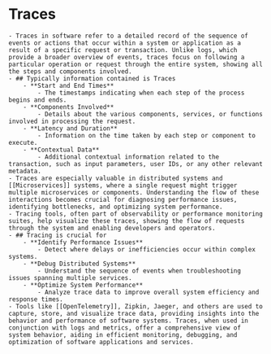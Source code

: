 # Traces
	- Traces in software refer to a detailed record of the sequence of events or actions that occur within a system or application as a result of a specific request or transaction. Unlike logs, which provide a broader overview of events, traces focus on following a particular operation or request through the entire system, showing all the steps and components involved.
	- ## Typically information contained is Traces
		- **Start and End Times**
			- The timestamps indicating when each step of the process begins and ends.
		- **Components Involved**
			- Details about the various components, services, or functions involved in processing the request.
		- **Latency and Duration**
			- Information on the time taken by each step or component to execute.
		- **Contextual Data**
			- Additional contextual information related to the transaction, such as input parameters, user IDs, or any other relevant metadata.
	- Traces are especially valuable in distributed systems and [[Microservices]] systems, where a single request might trigger multiple microservices or components. Understanding the flow of these interactions becomes crucial for diagnosing performance issues, identifying bottlenecks, and optimizing system performance.
	- Tracing tools, often part of observability or performance monitoring suites, help visualize these traces, showing the flow of requests through the system and enabling developers and operators.
	- ## Tracing is crucial for
		- **Identify Performance Issues**
			- Detect where delays or inefficiencies occur within complex systems.
		- **Debug Distributed Systems**
			- Understand the sequence of events when troubleshooting issues spanning multiple services.
		- **Optimize System Performance**
			- Analyze trace data to improve overall system efficiency and response times.
	- Tools like [[OpenTelemetry]], Zipkin, Jaeger, and others are used to capture, store, and visualize trace data, providing insights into the behavior and performance of software systems. Traces, when used in conjunction with logs and metrics, offer a comprehensive view of system behavior, aiding in efficient monitoring, debugging, and optimization of software applications and services.